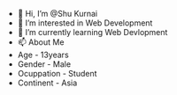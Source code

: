 - 👋 Hi, I’m @Shu Kurnai 
- 👀 I’m interested in Web Development 
- 🌱 I’m currently learning Web Devlopment 
- 📫 About Me 
- Age - 13years 
- Gender - Male 
- Ocuppation - Student 
- Continent  - Asia 

